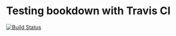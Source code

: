 # Testing bookdown with Travis CI

[![Build Status](https://travis-ci.org/Selbosh/travisdown.svg?branch=master)](https://travis-ci.org/Selbosh/travisdown)
